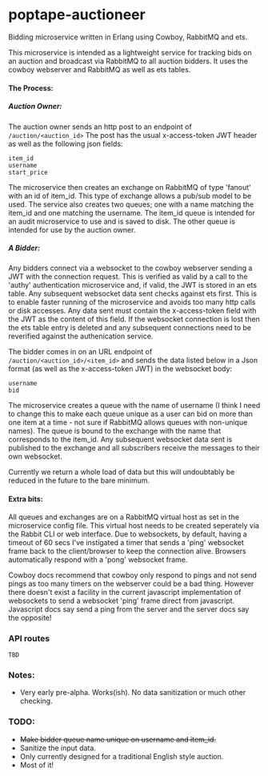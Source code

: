 # poptape-auctioneer
Bidding microservice written in Erlang using Cowboy, RabbitMQ and ets.

This microservice is intended as a lightweight service for tracking bids on an 
auction and broadcast via RabbitMQ to all auction bidders. It uses the cowboy
webserver and RabbitMQ as well as ets tables.

#### The Process:

##### Auction Owner:
The auction owner sends an http post to an endpoint of `/auction/<auction_id>`
The post has the usual x-access-token JWT header as well as the following json
fields:
```
item_id
username
start_price
```
The microservice then creates an exchange on RabbitMQ of type 'fanout' with an id 
of item\_id. This type of exchange allows a pub/sub model to be used. The service 
also creates two queues; one with a name matching the item\_id and one matching 
the username. The item\_id queue is intended for an audit microservice to use and 
is saved to disk. The other queue is intended for use by the auction owner.

##### A Bidder:
Any bidders connect via a websocket to the cowboy webserver sending a JWT with the 
connection request. This is verified as valid by a call to the 'authy' authentication
microservice and, if valid, the JWT is stored in an ets table. Any subsequent 
websocket data sent checks against ets first. This is to enable faster running of the 
microservice and avoids too many http calls or disk accesses. Any data sent must contain
the x-access-token field with the JWT as the content of this field.
If the websocket connection is lost then the ets table entry is deleted and any 
subsequent connections need to be reverified against the authenication service.

The bidder comes in on an URL endpoint of `/auction/<auction_id>/<item_id>` and 
sends the data listed below in a Json format (as well as the x-access-token JWT) in the 
websocket body:
```
username
bid
```
The microservice creates a queue with the name of username (I think I need to change 
this to make each queue unique as a user can bid on more than one item at a time - not
 sure if RabbitMQ allows queues with non-unique names). 
The queue is bound to the exchange with the name that corresponds to the item\_id. 
Any subsequent websocket data sent is published to the exchange and all subscribers 
receive the messages to their own websocket.

Currently we return a whole load of data but this will undoubtably be reduced in the future 
to the bare minimum. 

#### Extra bits:
All queues and exchanges are on a RabbitMQ virtual host as set in the microservice config file.
This virtual host needs to be created seperately via the Rabbit CLI or web interface.
Due to websockets, by default, having a timeout of 60 secs I've instigated a timer that sends
a 'ping' websocket frame back to the client/browser to keep the connection alive. Browsers
automatically respond with a 'pong' websocket frame. 

Cowboy docs recommend that cowboy only respond to pings and not send pings as too many 
timers on the webserver could be a bad thing. However there doesn't exist a facility in the 
current javascript implementation of websockets to send a websocket 'ping' frame direct 
from javascript. Javascript docs say send a ping from the server and the server docs say 
the opposite!

### API routes

```
TBD
```

### Notes:
* Very early pre-alpha. Works(ish). No data sanitization or much other checking.

### TODO:
* ~~Make bidder queue name unique on username and item\_id.~~
* Sanitize the input data.
* Only currently designed for a traditional English style auction.
* Most of it!
